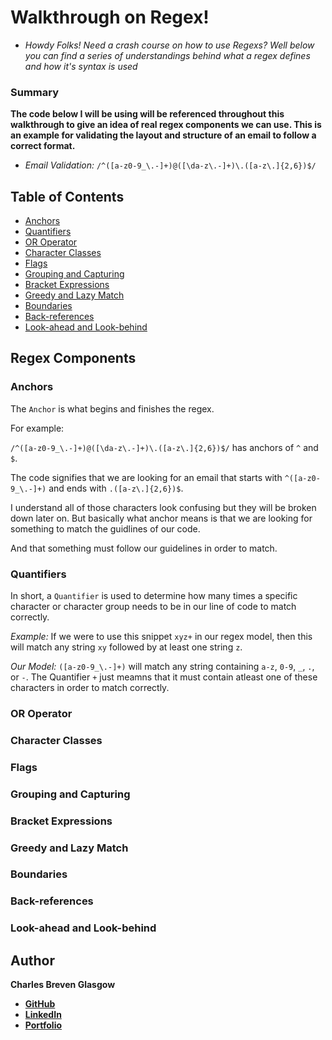 # Walkthrough on Regex!

* *Howdy Folks! Need a crash course on how to use Regexs? Well below you can find a series of understandings behind what a regex defines and how it's syntax is used*

### Summary

**The code below I will be using will be referenced throughout this walkthrough to give an idea of real regex components we can use. This is an example for validating the layout and structure of an email to follow a correct format.**

* *Email Validation:* `/^([a-z0-9_\.-]+)@([\da-z\.-]+)\.([a-z\.]{2,6})$/`

## Table of Contents

- [Anchors](#anchors)
- [Quantifiers](#quantifiers)
- [OR Operator](#or-operator)
- [Character Classes](#character-classes)
- [Flags](#flags)
- [Grouping and Capturing](#grouping-and-capturing)
- [Bracket Expressions](#bracket-expressions)
- [Greedy and Lazy Match](#greedy-and-lazy-match)
- [Boundaries](#boundaries)
- [Back-references](#back-references)
- [Look-ahead and Look-behind](#look-ahead-and-look-behind)

## Regex Components

### Anchors

The `Anchor` is what begins and finishes the regex.

For example: 

`/^([a-z0-9_\.-]+)@([\da-z\.-]+)\.([a-z\.]{2,6})$/` has anchors of `^` and `$`.

The code signifies that we are looking for an email that starts with `^([a-z0-9_\.-]+)` and ends with `.([a-z\.]{2,6})$`.

I understand all of those characters look confusing but they will be broken down later on. But basically what anchor means is that we are looking for something to match the guidlines of our code.

And that something must follow our guidelines in order to match.

### Quantifiers

In short, a `Quantifier` is used to determine how many times a specific character or character group needs to be in our line of code to match correctly.

*Example:* If we were to use this snippet `xyz+` in our regex model, then this will match any string `xy` followed by at least one string `z`.

*Our Model:* `([a-z0-9_\.-]+)` will match any string containing `a-z`, `0-9`, `_`, `.`, or `-`. The Quantifier `+` just meamns that it must contain atleast one of these characters in order to match correctly.

### OR Operator

### Character Classes

### Flags

### Grouping and Capturing

### Bracket Expressions

### Greedy and Lazy Match

### Boundaries

### Back-references

### Look-ahead and Look-behind

## Author

**Charles Breven Glasgow**

- **[GitHub](https://github.com/Brevenn)**
- **[LinkedIn](https://www.linkedin.com/in/charles-glasgow-7b07a41a3/)**
- **[Portfolio](https://brevenn.github.io/Portfolio-Full-Stack/)**

#
